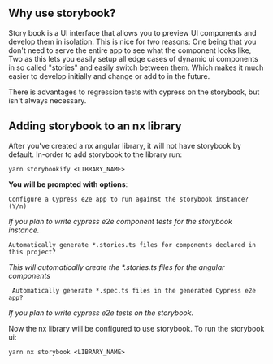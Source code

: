 ## Why use storybook?

Story book is a UI interface that allows you to preview UI components and develop them in isolation. This is nice for two reasons: One being that you don't need to serve the entire app to see what the component looks like, Two as this lets you easily setup all edge cases of dynamic ui components in so called "stories" and easily switch between them. Which makes it much easier to develop initially and change or add to in the future.

There is advantages to regression tests with cypress on the storybook, but isn't always necessary.

## Adding storybook to an nx library

After you've created a nx angular library, it will not have storybook by default. In-order to add storybook to the library run:

```cli
yarn storybookify <LIBRARY_NAME>
```

**You will be prompted with options**:

`Configure a Cypress e2e app to run against the storybook instance? (Y/n)`

_If you plan to write cypress e2e component tests for the storybook instance._

`Automatically generate *.stories.ts files for components declared in this project?`

_This will automatically create the \*.stories.ts files for the angular components_

` Automatically generate *.spec.ts files in the generated Cypress e2e app?`

_If you plan to write cypress e2e tests on the storybook._

Now the nx library will be configured to use storybook. To run the storybook ui:

```cli
yarn nx storybook <LIBRARY_NAME>
```
